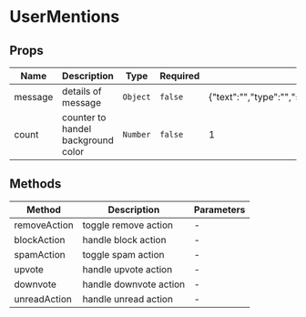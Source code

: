 # UserMentions

## Props

<!-- @vuese:UserMentions:props:start -->
|Name|Description|Type|Required|Default|
|---|---|---|---|---|
|message|details of message|`Object`|`false`|{"text":"","type":"","senderUsername":"","receiverUsername":"","subredditName":"","postTitle":"","subject":"","sendAt":"","isReply":"","isRead":""}|
|count|counter to handel background color|`Number`|`false`|1|

<!-- @vuese:UserMentions:props:end -->


## Methods

<!-- @vuese:UserMentions:methods:start -->
|Method|Description|Parameters|
|---|---|---|
|removeAction|toggle remove action|-|
|blockAction|handle block action|-|
|spamAction|toggle spam action|-|
|upvote|handle upvote action|-|
|downvote|handle downvote action|-|
|unreadAction|handle unread action|-|

<!-- @vuese:UserMentions:methods:end -->


